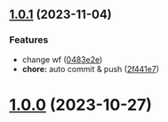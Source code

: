 

## [1.0.1](https://github.com/heibaikn/mono-repo/compare/v1.0.2...v1.0.1) (2023-11-04)


### Features

* change wf ([0483e2e](https://github.com/heibaikn/mono-repo/commit/0483e2ea7c419c78aec540455876815a0fa47d5a))
* **chore:** auto commit & push ([2f441e7](https://github.com/heibaikn/mono-repo/commit/2f441e743ea223e33f95df34828713c8b6a4e5c2))




# [1.0.0](https://github.com/heibaikn/mono-repo/compare/v0.0.1...v1.0.0) (2023-10-27)




